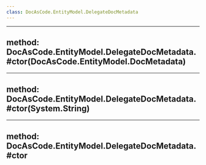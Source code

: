```yaml
---
class: DocAsCode.EntityModel.DelegateDocMetadata
---
```


---
method: DocAsCode.EntityModel.DelegateDocMetadata.#ctor(DocAsCode.EntityModel.DocMetadata)
---

---
method: DocAsCode.EntityModel.DelegateDocMetadata.#ctor(System.String)
---

---
method: DocAsCode.EntityModel.DelegateDocMetadata.#ctor
---

